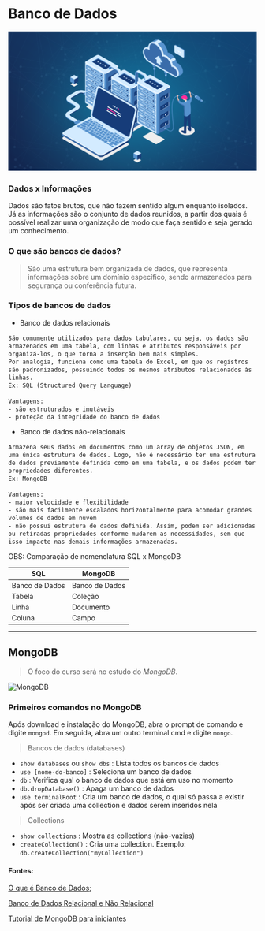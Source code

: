 # Banco de Dados 

![Database-image](./assets/database.png)
 
### Dados x Informações

Dados são fatos brutos, que não fazem sentido algum enquanto isolados. Já as informações são o conjunto de dados reunidos, a partir dos quais é possível realizar uma organização de modo que faça sentido e seja gerado um conhecimento.

### O que são bancos de dados?

> São uma estrutura bem organizada de dados, que representa informações sobre um domínio específico, sendo armazenados para segurança ou conferência futura.

### Tipos de bancos de dados
- Banco de dados relacionais
~~~
São comumente utilizados para dados tabulares, ou seja, os dados são armazenados em uma tabela, com linhas e atributos responsáveis por organizá-los, o que torna a inserção bem mais simples. 
Por analogia, funciona como uma tabela do Excel, em que os registros são padronizados, possuindo todos os mesmos atributos relacionados às linhas.
Ex: SQL (Structured Query Language)

Vantagens: 
- são estruturados e imutáveis
- proteção da integridade do banco de dados
~~~

- Banco de dados não-relacionais
~~~
Armazena seus dados em documentos como um array de objetos JSON, em uma única estrutura de dados. Logo, não é necessário ter uma estrutura de dados previamente definida como em uma tabela, e os dados podem ter propriedades diferentes. 
Ex: MongoDB

Vantagens: 
- maior velocidade e flexibilidade
- são mais facilmente escalados horizontalmente para acomodar grandes volumes de dados em nuvem
- não possui estrutura de dados definida. Assim, podem ser adicionadas ou retiradas propriedades conforme mudarem as necessidades, sem que isso impacte nas demais informações armazenadas.
~~~

OBS: Comparação de nomenclatura SQL x MongoDB

| SQL | MongoDB |
|-----|---------|
| Banco de Dados | Banco de Dados |
| Tabela | Coleção |
| Linha | Documento |
| Coluna | Campo |
___

## **MongoDB**
> O foco do curso será no estudo do *MongoDB*.

![MongoDB](/assets/mongodb.jpg)

### Primeiros comandos no MongoDB

Após download e instalação do MongoDB, abra o prompt de comando e digite `mongod`. Em seguida, abra um outro terminal cmd e digite `mongo`. 

> Bancos de dados (databases)
- `show databases` ou `show dbs` : Lista todos os bancos de dados
- `use [nome-do-banco]` : Seleciona um banco de dados
- `db` : Verifica qual o banco de dados que está em uso no momento
- `db.dropDatabase()` : Apaga um banco de dados
- `use terminalRoot` : Cria um banco de dados, o qual só passa a existir após ser criada uma collection e dados serem inseridos nela

> Collections
- `show collections` : Mostra as collections (não-vazias)
- `createCollection()` : Cria uma collection.
Exemplo: `db.createCollection("myCollection")`


#### Fontes:

[O que é Banco de Dados](https://rockcontent.com/br/blog/banco-de-dados/);

[Banco de Dados Relacional e Não Relacional](https://marquesfernandes.com/tecnologia/banco-de-dados-relacional-sql-e-nao-relacional-nosql-o-que-sao-para-que-servem-e-qual-a-diferenca/)

[Tutorial de MongoDB para iniciantes](https://terminalroot.com.br/2020/02/mongodb.html)